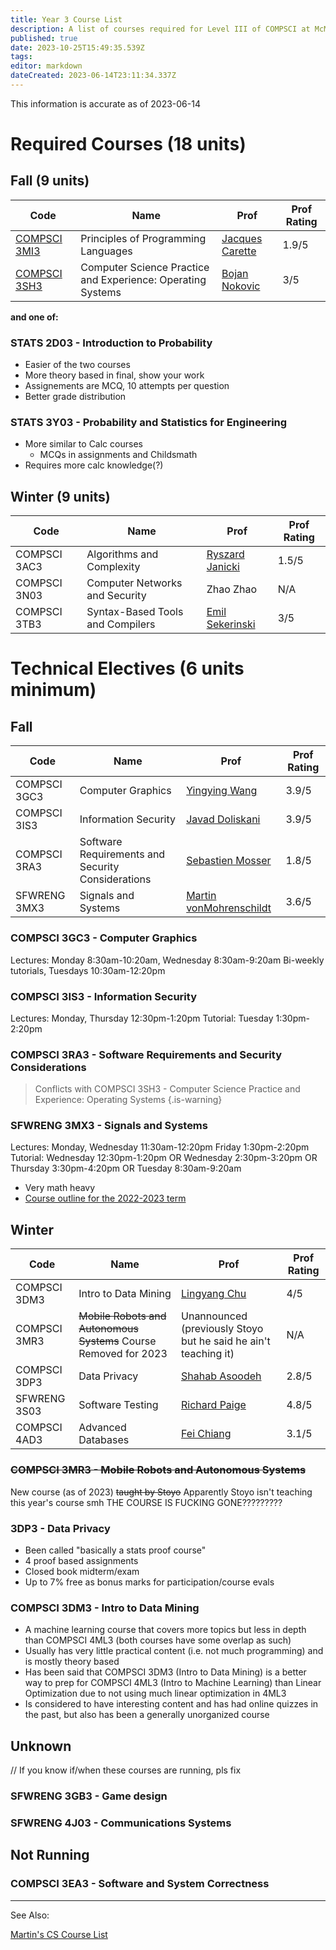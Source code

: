 ```yaml
---
title: Year 3 Course List
description: A list of courses required for Level III of COMPSCI at McMaster University.
published: true
date: 2023-10-25T15:49:35.539Z
tags: 
editor: markdown
dateCreated: 2023-06-14T23:11:34.337Z
---
```


This information is accurate as of 2023-06-14

# Required Courses (18 units)
## Fall (9 units)

| Code | Name | Prof | Prof Rating |
|------|-----|-----|----|
| [COMPSCI 3MI3](/courses/y3/3mi3) | Principles of Programming Languages| [Jacques Carette](/professors/jacques-carette) | 1.9/5 |
| [COMPSCI 3SH3](/courses/y3/3sh3) | Computer Science Practice and Experience: Operating Systems | [Bojan Nokovic](/professors/Bojan_Nokovic) | 3/5 |


**and one of:**
### STATS 2D03 - Introduction to Probability
- Easier of the two courses
- More theory based in final, show your work
- Assignements are MCQ, 10 attempts per question
- Better grade distribution

### STATS 3Y03 - Probability and Statistics for Engineering
- More similar to Calc courses
	- MCQs in assignments and Childsmath
- Requires more calc knowledge(?)

## Winter (9 units)


| Code | Name | Prof | Prof Rating |
|------|-----|-----|----|
| COMPSCI 3AC3 | Algorithms and Complexity | [Ryszard Janicki](/professors/ryszard-janicki) | 1.5/5 |
| COMPSCI 3N03 | Computer Networks and Security | Zhao Zhao | N/A |
| COMPSCI 3TB3 | Syntax-Based Tools and Compilers | [Emil Sekerinski](/professors/emil-sekerinski) | 3/5

# Technical Electives (6 units minimum)
## Fall
| Code | Name | Prof | Prof Rating |
|------|-----|-----|----|
| COMPSCI 3GC3 | Computer Graphics | [Yingying Wang](/professors/yingying-wang) | 3.9/5 |
| COMPSCI 3IS3 | Information Security | [Javad Doliskani](/professors/javad-doliskani) | 3.9/5 |
| COMPSCI 3RA3 | Software Requirements and Security Considerations | [Sebastien Mosser](/professors/sebastien-mosser) | 1.8/5 |
| SFWRENG 3MX3 | Signals and Systems | [Martin vonMohrenschildt](/professors/martin-vonmohrenschildt) | 3.6/5 |

### COMPSCI 3GC3 - Computer Graphics
Lectures: Monday 8:30am-10:20am, Wednesday 8:30am-9:20am
Bi-weekly tutorials, Tuesdays 10:30am-12:20pm

### COMPSCI 3IS3 - Information Security
Lectures: Monday, Thursday 12:30pm-1:20pm
Tutorial: Tuesday 1:30pm-2:20pm

### COMPSCI 3RA3 - Software Requirements and Security Considerations
> Conflicts with COMPSCI 3SH3 - Computer Science Practice and Experience: Operating Systems
{.is-warning}

### SFWRENG 3MX3 - Signals and Systems
Lectures: Monday, Wednesday 11:30am-12:20pm
Friday 1:30pm-2:20pm
Tutorial: Wednesday 12:30pm-1:20pm OR Wednesday 2:30pm-3:20pm OR Thursday 3:30pm-4:20pm OR Tuesday 8:30am-9:20am     
- Very math heavy
- [Course outline for the 2022-2023 term](https://www.cas.mcmaster.ca/~mohrens/3mx3/outline.html)

## Winter
| Code | Name | Prof | Prof Rating |
|------|-----|-----|----|
| COMPSCI 3DM3 | Intro to Data Mining| [Lingyang Chu](/professors/lingyang-chu) | 4/5 |
| COMPSCI 3MR3 | ~~Mobile Robots and Autonomous Systems~~ Course Removed for 2023 | Unannounced (previously Stoyo but he said he ain't teaching it) | N/A |
| COMPSCI 3DP3 | Data Privacy | [Shahab Asoodeh](/professors/shahab-asoodeh) | 2.8/5 |
| SFWRENG 3S03 | Software Testing | [Richard Paige](/professors/richard-paige) | 4.8/5 |
| COMPSCI 4AD3 | Advanced Databases | [Fei Chiang](/professors/fei-chiang) | 3.1/5 |

### ~~COMPSCI 3MR3 - Mobile Robots and Autonomous Systems~~
New course (as of 2023) ~~taught by Stoyo~~
Apparently Stoyo isn't teaching this year's course smh
THE COURSE IS FUCKING GONE?????????


### 3DP3 - Data Privacy
- Been called "basically a stats proof course"
- 4 proof based assignments
- Closed book midterm/exam
- Up to 7% free as bonus marks for participation/course evals

### COMPSCI 3DM3 - Intro to Data Mining
- A machine learning course that covers more topics but less in depth than COMPSCI 4ML3 (both courses have some overlap as such)
- Usually has very little practical content (i.e. not much programming) and is mostly theory based
- Has been said that COMPSCI 3DM3 (Intro to Data Mining) is a better way to prep for COMPSCI 4ML3 (Intro to Machine Learning) than Linear Optimization due to not using much linear optimization in 4ML3
- Is considered to have interesting content and has had online quizzes in the past, but also has been a generally unorganized course


## Unknown
// If you know if/when these courses are running, pls fix

### SFWRENG 3GB3 - Game design

### SFWRENG 4J03 - Communications Systems

## Not Running

### COMPSCI 3EA3 - Software and System Correctness

---


See Also:

[Martin's CS Course List](https://docs.google.com/spreadsheets/d/1VupEzqyxXsUQ3iYPi5JaEXI7KYYdY0jHCWrsGPcSgd4/edit?usp=sharing)